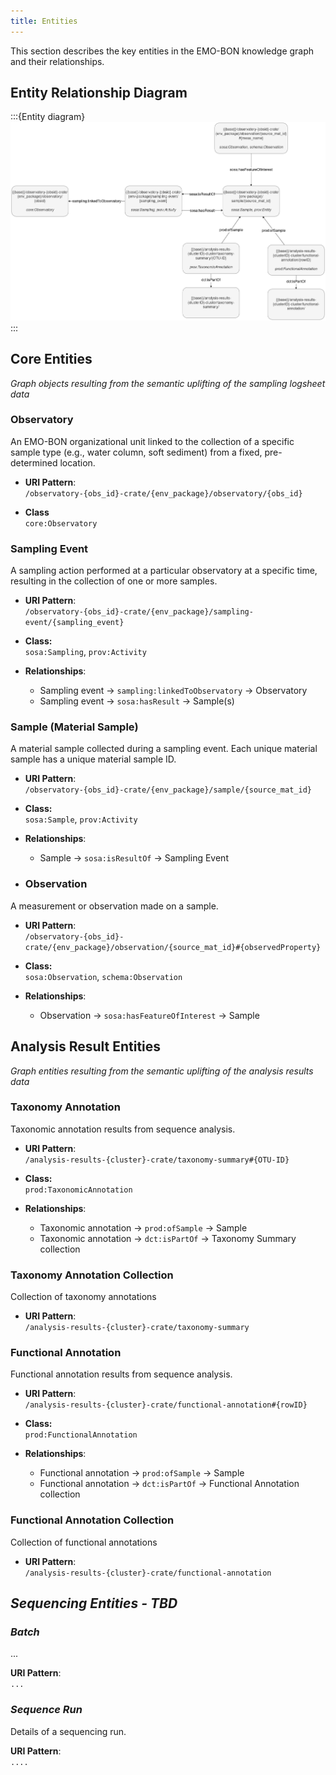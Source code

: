 ```yaml
---
title: Entities
---
```


This section describes the key entities in the EMO-BON knowledge graph and their relationships.

## Entity Relationship Diagram

:::{Entity diagram}
![Entity relationships diagram](../assets/entity-relations-diagram.png)
:::

## Core Entities

*Graph objects resulting from the semantic uplifting of the sampling logsheet data*

### Observatory

An EMO-BON organizational unit linked to the collection of a specific sample type (e.g., water column, soft sediment) from a fixed, pre-determined location.

- **URI Pattern**:  
`/observatory-{obs_id}-crate/{env_package}/observatory/{obs_id}`

- **Class**  
`core:Observatory`

### Sampling Event

A sampling action performed at a particular observatory at a specific time, resulting in the collection of one or more samples.

- **URI Pattern**:  
`/observatory-{obs_id}-crate/{env_package}/sampling-event/{sampling_event}`

- **Class:**  
`sosa:Sampling`, `prov:Activity`

- **Relationships**:
    - Sampling event → `sampling:linkedToObservatory` → Observatory
    - Sampling event → `sosa:hasResult` → Sample(s)

### Sample (Material Sample)

A material sample collected during a sampling event. Each unique material sample has a unique material sample ID.

- **URI Pattern**:  
`/observatory-{obs_id}-crate/{env_package}/sample/{source_mat_id}`

- **Class:**  
`sosa:Sample`, `prov:Activity`

- **Relationships**:
  - Sample → `sosa:isResultOf` → Sampling Event

- ### Observation

A measurement or observation made on a sample.

- **URI Pattern**:  
`/observatory-{obs_id}-crate/{env_package}/observation/{source_mat_id}#{observedProperty}`

- **Class:**  
`sosa:Observation`, `schema:Observation`

- **Relationships**:
  - Observation → `sosa:hasFeatureOfInterest` → Sample

## Analysis Result Entities

*Graph entities resulting from the semantic uplifting of the analysis results data*

### Taxonomy Annotation

Taxonomic annotation results from sequence analysis.

- **URI Pattern**:  
`/analysis-results-{cluster}-crate/taxonomy-summary#{OTU-ID}`

- **Class:**  
`prod:TaxonomicAnnotation`

- **Relationships**:
  - Taxonomic annotation → `prod:ofSample` → Sample
  - Taxonomic annotation → `dct:isPartOf` → Taxonomy Summary collection

### Taxonomy Annotation Collection

Collection of taxonomy annotations

- **URI Pattern**:  
`/analysis-results-{cluster}-crate/taxonomy-summary`

### Functional Annotation

Functional annotation results from sequence analysis.

- **URI Pattern**:  
`/analysis-results-{cluster}-crate/functional-annotation#{rowID}`

- **Class:**  
`prod:FunctionalAnnotation` 

- **Relationships**:
  - Functional annotation → `prod:ofSample` → Sample
  - Functional annotation → `dct:isPartOf` → Functional Annotation collection

### Functional Annotation Collection

Collection of functional annotations

- **URI Pattern**:  
`/analysis-results-{cluster}-crate/functional-annotation`



## *Sequencing Entities - TBD*

### *Batch*

...

**URI Pattern**:  
`...`

### *Sequence Run*

Details of a sequencing run.

**URI Pattern**:  
`....`
